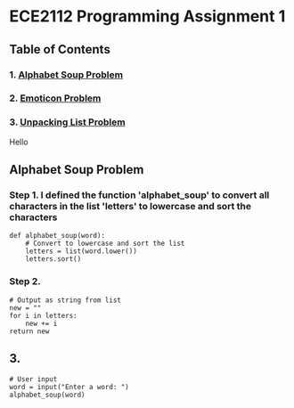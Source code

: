 # ECE2112 Programming Assignment 1

## Table of Contents
### 1. [Alphabet Soup Problem](https://github.com/eltonching88/ECE2112-Projects?tab=readme-ov-file#alphabet-soup-problem-1)
### 2. [Emoticon Problem]()
### 3. [Unpacking List Problem]()

Hello 

## **Alphabet Soup Problem**
### Step 1. I defined the function 'alphabet_soup' to convert all characters in the list 'letters' to lowercase and sort the characters
```
def alphabet_soup(word):
    # Convert to lowercase and sort the list
    letters = list(word.lower())
    letters.sort()
```    
### Step 2. 
    
    # Output as string from list
    new = ""
    for i in letters:
        new += i
    return new
## 3.
    # User input
    word = input("Enter a word: ")
    alphabet_soup(word)
